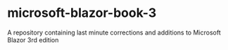 # microsoft-blazor-book-3
A repository containing last minute corrections and additions to Microsoft Blazor 3rd edition
